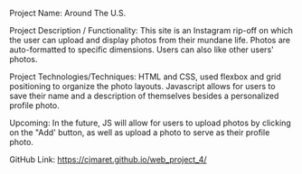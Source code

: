 Project Name: Around The U.S.

Project Description / Functionality: This site is an Instagram rip-off on which the user can upload and display photos from their mundane life. Photos are auto-formatted to specific dimensions. Users can also like other users' photos.

Project Technologies/Techniques: HTML and CSS, used flexbox and grid positioning to organize the photo layouts. Javascript allows for users to save their name and a description of themselves besides a personalized profile photo.

Upcoming: In the future, JS will allow for users to upload photos by clicking on the "Add' button, as well as upload a photo to serve as their profile photo.


GitHub Link: https://cjmaret.github.io/web_project_4/


